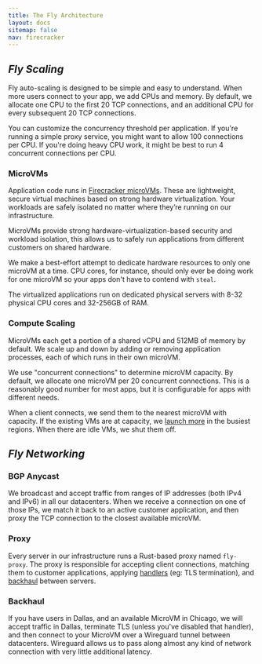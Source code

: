 ```yaml
---
title: The Fly Architecture
layout: docs
sitemap: false
nav: firecracker
---
```


## _Fly Scaling_

Fly auto-scaling is designed to be simple and easy to understand. When more users connect to your app, we add CPUs and memory. By default, we allocate one CPU to the first 20 TCP connections, and an additional CPU for every subsequent 20 TCP connections.

You can customize the concurrency threshold per application. If you're running a simple proxy service, you might want to allow 100 connections per CPU. If you're doing heavy CPU work, it might be best to run 4 concurrent connections per CPU.

### MicroVMs

Application code runs in [Firecracker microVMs](https://github.com/firecracker-microvm/firecracker). These are lightweight, secure virtual machines based on strong hardware virtualization. Your workloads are safely isolated no matter where they’re running on our infrastructure.

MicroVMs provide strong hardware-virtualization-based security and workload isolation, this allows us to safely run applications from different customers on shared hardware.

We make a best-effort attempt to dedicate hardware resources to only one microVM at a time. CPU cores, for instance, should only ever be doing work for one microVM so your apps don't have to contend with `steal`.

The virtualized applications run on dedicated physical servers with 8-32 physical CPU cores and 32-256GB of RAM.

### Compute Scaling

MicroVMs each get a portion of a shared vCPU and 512MB of memory by default. We scale up and down by adding or removing application processes, each of which runs in their own microVM.

We use "concurrent connections" to determine microVM capacity. By default, we allocate one microVM per 20 concurrent connections. This is a reasonably good number for most apps, but it is configurable for apps with different needs.

When a client connects, we send them to the nearest microVM with capacity. If the existing VMs are at capacity, we [launch more](#auto-scaling) in the busiest regions. When there are idle VMs, we shut them off.

## _Fly Networking_

### BGP Anycast

We broadcast and accept traffic from ranges of IP addresses (both IPv4 and IPv6) in all our datacenters. When we receive a connection on one of those IPs, we match it back to an active customer application, and then proxy the TCP connection to the closest available microVM.

### Proxy

Every server in our infrastructure runs a Rust-based proxy named `fly-proxy`. The proxy is responsible for accepting client connections, matching them to customer applications, applying [handlers](/docs/services/#connection-handlers) (eg: TLS termination), and [backhaul](#backhaul) between servers.

### Backhaul

If you have users in Dallas, and an available MicroVM in Chicago, we will accept traffic in Dallas, terminate TLS (unless you've disabled that handler), and then connect to your MicroVM over a Wireguard tunnel between datacenters. Wireguard allows us to pass along almost any kind of network connection with very little additional latency.

